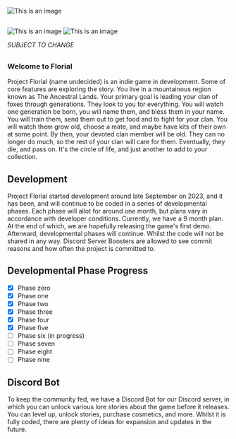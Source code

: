 ![This is an image](https://media.discordapp.net/attachments/564923688621834251/1199292744749826078/image.png?ex=65e6ed68&is=65d47868&hm=b992cac24b07149c6a26254d647d5fc956e7dca9f7b58a83fef4964aecdc44dc&=&format=webp&quality=lossless&width=923&height=520)
##
![This is an image](https://media.discordapp.net/attachments/564923688621834251/1209797291540484106/image.png?ex=65e83a87&is=65d5c587&hm=43fea12ae784725134453a175b3bda2bbd99d5bcea69dcf096e84cfb44cfe7e1&=&format=webp&quality=lossless&width=923&height=519)
![This is an image](https://media.discordapp.net/attachments/564923688621834251/1205682585309814864/image.png?ex=65e27ce8&is=65d007e8&hm=8d5cdcf79c46e2573636be4798d96d2da5a031d6423212f7bdd6bc8ca24007b5&=&format=webp&quality=lossless&width=923&height=519)

*SUBJECT TO CHANGE*
##

### Welcome to Florial

Project Florial (name undecided) is an indie game in development. Some of core features are exploring the story. You live in a mountainous region known as The Ancestral Lands. Your primary goal is leading your clan of foxes through generations. They look to you for everything. You will watch one generation be born, you will name them, and bless them in your name. You will train them, send them out to get food and to fight for your clan. You will watch them grow old, choose a mate, and maybe have kits of their own at some point. By then, your devoted clan member will be old. They can no longer do much, so the rest of your clan will care for them. Eventually, they die, and pass on. It's the circle of life, and just another to add to your collection.

## Development

Project Florial started development around late September on 2023, and it has been, and will continue to be coded in a series of developmental phases. Each phase will allot for around one month, but plans vary in accordance with developer conditions. Currently, we have a 9 month plan. At the end of which, we are hopefully releasing the game's first demo. Afterward, developmental phases will continue. Whilst the code will not be shared in any way. Discord Server Boosters are allowed to see commit reasons and how often the project is committed to. 

## Developmental Phase Progress


- [x] Phase zero
- [x] Phase one
- [x] Phase two 
- [x] Phase three 
- [x] Phase four
- [x] Phase five
- [ ] Phase six (in progress)
- [ ] Phase seven
- [ ] Phase eight
- [ ] Phase nine

## Discord Bot

To keep the community fed, we have a Discord Bot for our Discord server, in which you can unlock various lore stories about the game before it releases. You can level up, unlock stories, purchase cosmetics, and more. Whilst it is fully coded, there are plenty of ideas for expansion and updates in the future.





